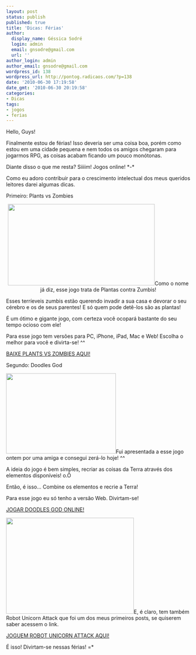 ```yaml
---
layout: post
status: publish
published: true
title: 'Dicas: Férias'
author:
  display_name: Géssica Sodré
  login: admin
  email: gnsodre@gmail.com
  url: ''
author_login: admin
author_email: gnsodre@gmail.com
wordpress_id: 138
wordpress_url: http://pontog.radicaos.com/?p=138
date: '2010-06-30 17:19:58'
date_gmt: '2010-06-30 20:19:58'
categories:
- Dicas
tags:
- jogos
- ferias
---
```

<p>Hello, Guys!</p>
<p>Finalmente estou de férias! Isso deveria ser uma coisa boa, porém como estou em uma cidade pequena e nem todos os amigos chegaram para jogarmos RPG, as coisas acabam ficando um pouco monótonas.</p>
<p>Diante disso o que me resta? Siiiim! Jogos online! *-*</p>
<p>Como eu adoro contribuir para o crescimento intelectual dos meus queridos leitores darei algumas dicas.</p>
<p>Primeiro: Plants vs Zombies</p>
<p style="text-align: center;"><a href="http://radiated5.files.wordpress.com/2009/12/176999.jpg"><img class="aligncenter" title="Plants vs Zombies" src="http://radiated5.files.wordpress.com/2009/12/176999.jpg" alt="" width="401" height="222" /></a>Como o nome já diz, esse jogo trata de Plantas contra Zumbis!</p>
<p>Esses terríeveis zumbis estão querendo invadir a sua casa e devorar o seu cérebro e os de seus parentes! E só quem pode detê-los são as plantas!</p>
<p>É um ótimo e gigante jogo, com certeza você ocopará bastante do seu tempo ocioso com ele!</p>
<p>Para esse jogo tem versões para PC, iPhone, iPad, Mac e Web! Escolha o melhor para você e divirta-se! ^^</p>
<p><a title="Plants vs Zombies" href="http://thepiratebay.org/torrent/5180197/Plants_vs_Zombies_%5BKTB%5D_-_v1.0.0.1051" target="_blank">BAIXE PLANTS VS ZOMBIES AQUI!</a></p>
<p>Segundo: Doodles God</p>
<p><a href="http://haznos.org/doodle-god-game/"><img class="alignright size-full wp-image-143" title="Doodle God" src="http://pontog.radicaos.com/wp-content/uploads/2010/06/Sem-título.jpg" alt="" width="300" height="219" /></a>Fui apresentada a esse jogo ontem por uma amiga e consegui zerá-lo hoje! ^^</p>
<p>A ideia do jogo é bem simples, recriar as coisas da Terra através dos elementos disponíveis! o.Õ</p>
<p>Então, é isso... Combine os elementos e recrie a Terra!</p>
<p>Para esse jogo eu só tenho a versão Web. Divirtam-se!</p>
<p><a title="Doodles God" href="http://haznos.org/doodle-god-game/" target="_blank">JOGAR DOODLES GOD ONLINE!</a></p>
<p><a href="http://www.nerddogueto.com.br/wordpress-2.9.2/wp-content/uploads/2010/04/Robot-Unicorn-Attack.jpg"><img class="alignleft" title="Robot Unicorn Attack" src="http://www.nerddogueto.com.br/wordpress-2.9.2/wp-content/uploads/2010/04/Robot-Unicorn-Attack.jpg" alt="" width="349" height="262" /></a>E, é claro, tem também Robot Unicorn Attack que foi um dos meus primeiros posts, se quiserem saber acessem o link.</p>
<p><a title="Robot Unicorn Attack" href="http://pontog.radicaos.com/robot-unicorn-attack/" target="_blank">JOGUEM ROBOT UNICORN ATTACK AQUI!</a></p>
<p>É isso! Divirtam-se nessas férias! =*</p>
